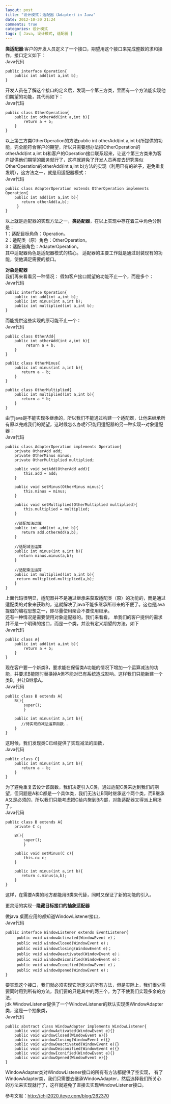 ```yaml
---
layout: post
title: "设计模式：适配器（Adapter）in Java"
date: 2012-10-30 21:24
comments: true
categories: 设计模式
tags: [ Java, 设计模式, 适配器 ]
---
```

**类适配器**:客户的开发人员定义了一个接口，期望用这个接口来完成整数的求和操作，接口定义如下：     
Java代码    

	public interface Operation{  
      	public int add(int a,int b);  
	}  

开发人员在了解这个接口的定义后，发现一个第三方类，里面有一个方法能实现他们期望的功能，其代码如下：    
Java代码    

	public class OtherOperation{  
      	public int otherAdd(int a,int b){  
           	return a + b;  
      	}  
	}  
<!--more-->
以上第三方类OtherOperation的方法public int otherAdd(int a,int b)所提供的功能，完全能符合客户的期望，所以只需要想办法把OtherOperation的otherAdd(int a,int b)和客户的Operation接口联系起来，让这个第三方类来为客户提供他们期望的服务就行了，这样就避免了开发人员再度去研究类似OtherOperation的otherAdd(int a,int b)方法的实现（利用已有的轮子，避免重复发明），这方法之一，就是用适配器模式：   
Java代码  

	public class AdapterOperation extends OtherOperation implements Operation{  
      	public int add(int a,int b){  
           return otherAdd(a,b);  
     	 }  
	}  

以上就是适配器的实现方法之一，**类适配器**，在以上实现中存在着三中角色分别是：    
1：适配目标角色：Operation。  
2：适配类（原）角色：OtherOperation。  
3：适配器角色：AdapterOperation。  
其中适配器角色是适配器模式的核心。 
适配器的主要工作就是通过封装现有的功能，使他满足需要的接口。 

**对象适配器**  
我们再来看看另一种情况： 
假如客户接口期望的功能不止一个，而是多个：   
Java代码   

	public interface Operation{  
      	public int add(int a,int b);  
      	public int minus(int a,int b);  
      	public int multiplied(int a,int b);  
	}  

而能提供这些实现的原可能不止一个：   
Java代码   

	public class OtherAdd{  
      	public int otherAdd(int a,int b){  
          	 return a + b;  
      	}  
	}  
  
	public class OtherMinus{  
      	public int minus(int a,int b){  
           return a - b;  
      	}  
	}  
  
	public class OtherMultiplied{  
      	public int multiplied(int a,int b){  
           return a * b;  
      	}  
	}  

由于java是不能实现多继承的，所以我们不能通过构建一个适配器，让他来继承所有原以完成我们的期望，这时候怎么办呢?只能用适配器的另一种实现--对象适配器：  
Java代码   

	public class AdapterOperation implements Operation{  
      	private OtherAdd add;  
      	private OtherMinus minus;  
      	private OtherMultiplied multiplied;  
  
      	public void setAdd(OtherAdd add){  
            this.add = add;  
      	}  
  
      	public void setMinus(OtherMinus minus){  
            this.minus = minus;  
      	}  
  
      	public void setMultiplied(OtherMultiplied multiplied){  
            this.multiplied = multiplied;  
      	}  
  
      	//适配加法运算  
      	public int add(int a,int b){  
           return add.otherAdd(a,b);  
      	}  
  
      	//适配减法运算  
      	public int minus(int a,int b){  
          return minus.minus(a,b);  
      	}  
  
      	//适配乘法运算  
     	public int multiplied(int a,int b){  
         return multiplied.multiplied(a,b);  
      	}  
	}  

上面代码很明显，适配器并不是通过继承来获取适配类（原）的功能的，而是通过适配类的对象来获取的，这就解决了java不能多继承所带来的不便了。这也是java提倡的编程思想之一，即尽量使用聚合不要使用继承。  
还有一种情况是需要使用对象适配器的。我们来看看， 
单我们的客户提供的需求并不是一个明确的接口，而是一个类，并没有定义期望的方法，如下   
Java代码   
 
	public class A{  
   		public int add(int a,int b){  
      		return a + b;  
   		}  
	}  

现在客户要一个新类B，要求能在保留类A功能的情况下增加一个运算减法的功能，并要求B能随时替换掉A但不能对已有系统造成影响。这样我们只能新建一个类B，并让B继承A。 	
Java代码  

	public class B extends A{  
    	B(){  
      		super();  
    		}  
  
    	public int minus(int a,int b){  
           //待实现的减法运算函数..  
    	}  
	}  

这时候，我们发现类C已经提供了实现减法的函数，		 
Java代码   
  
	public class C{  
    	public int minus(int a,int b){  
           return a - b;  
    	}  
	}  

为了避免重复去设计该函数，我们决定引入C类，通过适配C类来达到我们的期望，但问题是A和C都是一个具体类，我们无法让B同时继承这个两个类，而B继承A又是必须的，所以我们只能考虑把C给内聚到B内部，对象适配器又得派上用场了。  
Java代码  	

	public class B extends A{  
    	private C c;  
  
    	B(){  
      		super();  
    		}  
  
   		public void setMinus(C c){  
         	this.c= c;  
    	}  
  
    	public int minus(int a,int b){  
           return c.minus(a,b);  
    	}  
	}  
这样，在需要A类的地方都能用B类来代替，同时又保证了新的功能的引入。 	

更灵活的实现--**隐藏目标接口的抽象适配器**

做java 桌面应用的都知道WindowListener接口，   
Java代码  

	public interface WindowListener extends EventListener{  
		 public void windowActivated(WindowEvent e)；  
		 public void windowClosed(WindowEvent e)；  
		 public void windowClosing(WindowEvent e)；  
		 public void windowDeactivated(WindowEvent e)；  
		 public void windowDeiconified(WindowEvent e)；  
		 public void windowIconified(WindowEvent e)；  
		 public void windowOpened(WindowEvent e)；  
	}  
要实现这个接口，我们就必须实现它所定义的所有方法，但是实际上，我们很少需要同时用到所有的方法，我们要的只是其中的两三个。为了不使我们实现多余的方法，		 
jdk WindowListener提供了一个WindowListener的默认实现类WindowAdapter类，这是一个抽象类，   
Java代码		
  
	public abstract class WindowAdapter implements WindowListener{  
 		public void windowActivated(WindowEvent e){}  
 		public void windowClosed(WindowEvent e){}  
 		public void windowClosing(WindowEvent e){}  
 		public void windowDeactivated(WindowEvent e){}  
		public void windowDeiconified(WindowEvent e){}  
 		public void windowIconified(WindowEvent e){}  
 		public void windowOpened(WindowEvent e){}  
	}  

WindowAdapter类对WindowListener接口的所有有方法都提供了空实现， 
有了WindowAdapter类，我们只需要去继承WindowAdapter，然后选择我们所关心的方法来实现就行了，这样就避免了直接去实现WindowListener接口。   

参考文献：<http://chjl2020.iteye.com/blog/262370>